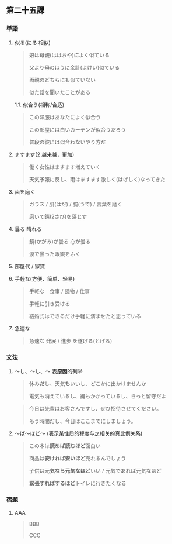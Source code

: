 ## 第二十五課

### 単語

1. 似る(にる 相似)

    > 娘は母親(ははおや)**に**よく似ている
    >
    > 父より母のほうに余計(よけい)似ている
    >
    > 両親のどちらにも似ていない
    >
    > 似た話を聞いたことがある

    1.1. 似合う(相称/合适)

    > この洋服はあなたによく似合う
    >
    > この部屋には白いカーテンが似合うだろう
    >
    > 普段の彼には似合わないやり方だ

1. ますます(2 越来越，更加)

    > 働く女性はますます増えていく
    >
    > 天気予報に反し、雨はますます激しく(はげしく)なってきた

1. 歯を磨く
    
    > ガラス / 肌(はだ) / 腕(うで) / 言葉を磨く
    >
    > 磨いて錆(2さび)を落とす

1. 曇る 晴れる
    
    > 鏡(かがみ)が曇る
    > 心が曇る
    >
    > 涙で曇った眼鏡をふく

1. 部屋代 / 家賃

1. 手軽な(方便、简单、轻易)

    > 手軽な　食事 / 読物 / 仕事
    >
    > 手軽に引き受ける
    >
    > 結婚式はできるだけ手軽に済ませたと思っている

1. 急速な

    > 急速な 発展 / 進歩 を遂げる(とげる)


### 文法

1. ～し、～し、～ 表**原因**的列举

    > 休み**だ**し、天気**も**いいし、どこかに出かけませんか
    >
    > 電気も消えているし、鍵もかかっているし、きっと留守だよ

    > 今日は先輩はお客さんですし、ぜひ招待させてください。
    >
    > もう時間だし、今日はここまでにしましょう。

1. ～ば～ほど～ (表示某性质的程度与之相关的真比例关系)

    > この本は**読めば読むほど**面白い
    >
    > 商品は**安ければ安いほど**売れるんでしょう
    >
    > 子供は元**気なら元気なほど**いい / 元気であれば元気なほど
    >
    > **緊張すればするほど**トイレに行きたくなる


### 宿題

1. AAA

    > BBB
    >
    > CCC
